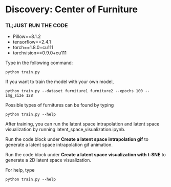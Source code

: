 # Discovery: Center of Furniture

### TL;JUST RUN THE CODE
<ul>
<li>Pillow==8.1.2
<li>tensorflow==2.4.1
<li>torch==1.8.0+cu111
<li>torchvision==0.9.0+cu111
</ul>
Type in the following command:

    python train.py

If you want to train the model with your own model,

    python train.py --dataset furniture1 furniture2 --epochs 100 --img_size 128

Possible types of furnitures can be found by typing

    python train.py --help

After training, you can run the latent space intrapolation and latent space visualization by running latent_space_visualization.ipynb.

Run the code block under <strong>Create a latent space intrapolation gif</strong> to generate a latent space intrapolation gif animation.

Run the code block under <strong>Create a latent space visualization with t-SNE</strong> to generate a 2D latent space visualization.

For help, type

    python train.py --help

